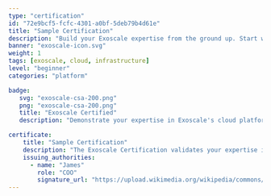 ```yaml
---
type: "certification"
id: "72e9bcf5-fcfc-4301-a0bf-5deb79b4d61e"
title: "Sample Certification"
description: "Build your Exoscale expertise from the ground up. Start with core cloud concepts and terminology in the Starter path, dive into technical networking and configuration in the Advanced course, and learn to calculate costs with confidence in the Pricing module. Everything you need to understand, deploy, and optimize on Exoscale."
banner: "exoscale-icon.svg"
weight: 1
tags: [exoscale, cloud, infrastructure]
level: "beginner"
categories: "platform"

badge:
   svg: "exoscale-csa-200.png"
   png: "exoscale-csa-200.png"
   title: "Exoscale Certified"
   description: "Demonstrate your expertise in Exoscale's cloud platform with the Exoscale Certification. This certification validates your understanding of core concepts, technical networking, and cost management on Exoscale."

certificate:
    title: "Sample Certification"
    description: "The Exoscale Certification validates your expertise in Exoscale's cloud platform, covering core concepts, technical networking, and cost management. This certification is ideal for professionals looking to demonstrate their proficiency in deploying and optimizing solutions on Exoscale."
    issuing_authorities:
      - name: "James"
        role: "COO"
        signature_url: "https://upload.wikimedia.org/wikipedia/commons/a/ac/Chris_Hemsworth_Signature.png"
---
```


